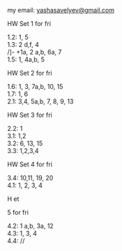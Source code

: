 my email: yashasavelyev@gmail.com

HW Set 1 for fri

1.2: 1, 5  
1.3: 2 d,f, 4  
/]-
+1a, 2 a,b, 6a, 7  
1.5: 1, 4a,b, 5

HW Set 2 for fri

1.6: 1, 3, 7a,b, 10, 15  
1.7: 1, 6  
2.1: 3,4, 5a,b, 7, 8, 9, 13  

HW Set 3 for fri

2.2: 1  
3.1: 1,2  
3.2: 6, 13, 15  
3.3: 1,2,3,4  

HW Set 4 for fri

3.4: 10,11, 19, 20  
4.1: 1, 2, 3, 4  

H
et













































































5 for fri

4.2: 1 a,b, 3a, 12  
4.3: 1, 3, 4  
4.4: 
//

